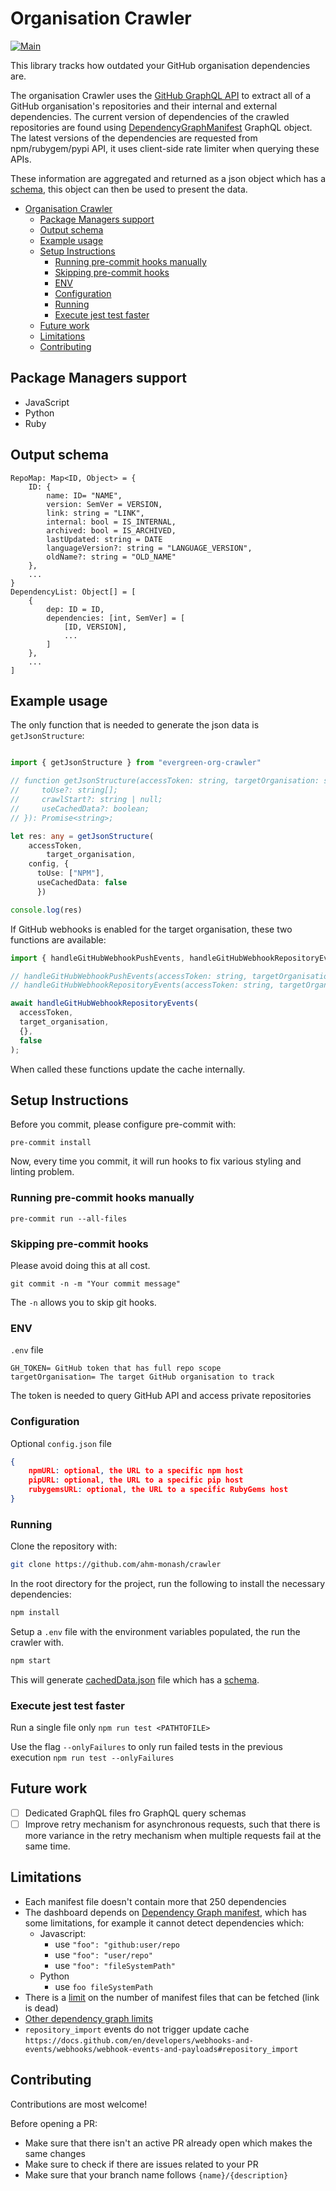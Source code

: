 # Organisation Crawler

[![Main](https://github.com/ahm-monash/crawler/actions/workflows/main.yml/badge.svg)](https://github.com/ahm-monash/crawler/actions/workflows/main.yml)

This library tracks how outdated your GitHub organisation dependencies are.

The organisation Crawler uses the [GitHub GraphQL API](https://docs.GitHub.com/en/GraphQL) to extract all of a GitHub organisation's repositories and their internal and external dependencies. The current version of dependencies of the crawled repositories are found using [DependencyGraphManifest](https://docs.github.com/en/graphql/reference/objects#dependencygraphmanifest) GraphQL object.
The latest versions of the dependencies are requested from npm/rubygem/pypi API, it uses client-side rate limiter when querying these APIs.

These information are aggregated and returned as a json object which has a [schema](#output-schema), this object can then be used to present the data.

- [Organisation Crawler](#organisation-crawler)
  - [Package Managers support](#package-managers-support)
  - [Output schema](#output-schema)
  - [Example usage](#example-usage)
  - [Setup Instructions](#setup-instructions)
    - [Running pre-commit hooks manually](#running-pre-commit-hooks-manually)
    - [Skipping pre-commit hooks](#skipping-pre-commit-hooks)
    - [ENV](#env)
    - [Configuration](#configuration)
    - [Running](#running)
    - [Execute jest test faster](#execute-jest-test-faster)
  - [Future work](#future-work)
  - [Limitations](#limitations)
  - [Contributing](#contributing)

## Package Managers support

* JavaScript
* Python
* Ruby

## Output schema

```
RepoMap: Map<ID, Object> = {
    ID: {
        name: ID= "NAME",
        version: SemVer = VERSION,
        link: string = "LINK",
        internal: bool = IS_INTERNAL,
        archived: bool = IS_ARCHIVED,
        lastUpdated: string = DATE
        languageVersion?: string = "LANGUAGE_VERSION",
		oldName?: string = "OLD_NAME"
    },
    ...
}
DependencyList: Object[] = [
    {
        dep: ID = ID,
        dependencies: [int, SemVer] = [
            [ID, VERSION],
            ...
        ]
    },
    ...
]

```

## Example usage

The only function that is needed to generate the json data is `getJsonStructure`:

```TypeScript

import { getJsonStructure } from "evergreen-org-crawler"

// function getJsonStructure(accessToken: string, targetOrganisation: string, config: Configuration, { toUse, crawlStart, useCachedData }?: {
//     toUse?: string[];
//     crawlStart?: string | null;
//     useCachedData?: boolean;
// }): Promise<string>;

let res: any = getJsonStructure(
    accessToken,
		target_organisation,
    config, {
      toUse: ["NPM"],
      useCachedData: false
	  })

console.log(res)

```

If GitHub webhooks is enabled for the target organisation, these two functions are available:


```TypeScript
import { handleGitHubWebhookPushEvents, handleGitHubWebhookRepositoryEvents } from "evergreen-org-crawler/build/webhooks/github";

// handleGitHubWebhookPushEvents(accessToken: string, targetOrganisation: string, payload: any, useCachedData?: boolean): Promise<void>;
// handleGitHubWebhookRepositoryEvents(accessToken: string, targetOrganisation: string, payload: any, useCachedData?: boolean): Promise<void>;

await handleGitHubWebhookRepositoryEvents(
  accessToken,
  target_organisation,
  {},
  false
);

```

When called these functions update the cache internally.

## Setup Instructions

Before you commit, please configure pre-commit with:

`pre-commit install`

Now, every time you commit, it will run hooks to fix various styling and linting problem.

### Running pre-commit hooks manually

`pre-commit run --all-files`

### Skipping pre-commit hooks

Please avoid doing this at all cost.

`git commit -n -m "Your commit message"`

The `-n` allows you to skip git hooks.


### ENV

`.env` file

```
GH_TOKEN= GitHub token that has full repo scope
targetOrganisation= The target GitHub organisation to track
```

The token is needed to query GitHub API and access private repositories

### Configuration

Optional `config.json` file

```json
{
	npmURL: optional, the URL to a specific npm host
	pipURL: optional, the URL to a specific pip host
	rubygemsURL: optional, the URL to a specific RubyGems host
}
```


### Running

Clone the repository with:

```bash
git clone https://github.com/ahm-monash/crawler
```

In the root directory for the project, run the following to install the necessary dependencies:

```bash
npm install
```

Setup a `.env` file with the environment variables populated, the run the crawler with.

```bash
npm start
```

This will generate [cachedData.json](./cachedData.json) file which has a [schema](#output-schema).

### Execute jest test faster

Run a single file only `npm run test <PATHTOFILE>`

Use the flag `--onlyFailures` to only run failed tests in the previous execution `npm run test --onlyFailures`


## Future work

- [ ] Dedicated GraphQL files fro GraphQL query schemas
- [ ] Improve retry mechanism for asynchronous requests, such that there is more variance in the retry mechanism when multiple requests fail at the same time.

## Limitations
* Each manifest file doesn't contain more that 250 dependencies
* The dashboard depends on [Dependency Graph manifest](https://docs.github.com/en/graphql/reference/objects#dependencygraphmanifest), which has some limitations, for example it cannot detect dependencies which:
  * Javascript:
    * use `"foo": "github:user/repo`
    * use `"foo": "user/repo"`
    * use `"foo": "fileSystemPath"`
  * Python
    * use `foo fileSystemPath`
* There is a [limit](https://github.community/t/dependency-graph-manifest-files-limit/133284/77?page=3) on the number of manifest files that can be fetched (link is dead)
* [Other dependency graph limits](https://docs.github.com/en/code-security/supply-chain-security/understanding-your-software-supply-chain/troubleshooting-the-dependency-graph)
* `repository_import` events do not trigger update cache `https://docs.github.com/en/developers/webhooks-and-events/webhooks/webhook-events-and-payloads#repository_import`


## Contributing

Contributions are most welcome!

Before opening a PR:

- Make sure that there isn't an active PR already open which makes the same changes
- Make sure to check if there are issues related to your PR
- Make sure that your branch name follows `{name}/{description}`
